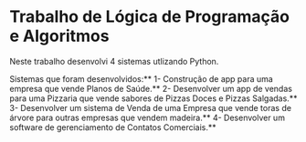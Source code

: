 # Trabalho de Lógica de Programação e Algoritmos
Neste trabalho desenvolvi 4 sistemas utlizando Python.

Sistemas que foram desenvolvidos:\**
1- Construção de app para uma empresa que vende Planos de Saúde.\**
2- Desenvolver um app de vendas para uma Pizzaria que vende sabores de Pizzas Doces e Pizzas Salgadas.\**
3- Desenvolver um sistema de Venda de uma Empresa que vende toras de árvore para outras empresas que vendem madeira.\**
4- Desenvolver um software de gerenciamento de Contatos Comerciais.\**
